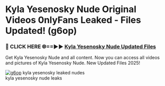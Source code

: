# Kyla Yesenosky Nude Original Videos 0nlyFans Leaked - Files Updated! (g6op)

<h3>🔴 CLICK HERE 🌐==►► <a href="https://tinyurl.com/yrmya6cz" rel="nofollow">Kyla Yesenosky Nude Updated Files</a></h3>

Get Kyla Yesenosky Nude and all content. Now you can access all videos and pictures of Kyla Yesenosky Nude. New Updated Files 2025!

[![g6op](https://i.imgur.com/FMdXYCs.gif)](https://tinyurl.com/yrmya6cz)
kyla yesenosky leaked nudes<br>
kyla yesenosky nude leaks